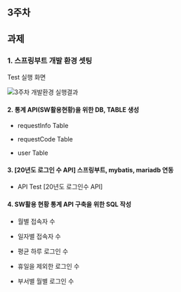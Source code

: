 ## 3주차
## 과제
### 1. 스프링부트 개발 환경 셋팅

Test 실행 화면

![3주차 개발환경 실행결과](https://github.com/jh990714/Comento_Bootcamp/assets/144774186/fb13db5b-ce70-49d3-9723-bb16c450e5d5)

  
#### 2. 통계 API(SW활용현황)을 위한 DB, TABLE 생성 
- requestInfo Table

- requestCode Table

- user Table

#### 3. [20년도 로그인 수 API] 스프링부트, mybatis, mariadb 연동
- API Test [20년도 로그인수 API]


#### 4. SW활용 현황 통계 API 구축을 위한 SQL 작성
- 월별 접속자 수

- 일자별 접속자 수

- 평균 하루 로그인 수

- 휴일을 제외한 로그인 수

- 부서별 월별 로그인 수
